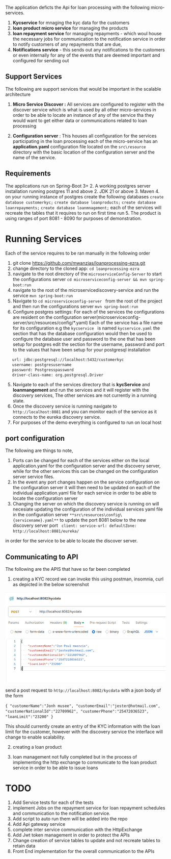 The application deficts the Api for loan processing with the following micro-services.

1. **Kycservice** for mnaging the kyc data for the customers 
2. **loan product micro service** for managing the products 
3. **loan repayment service** for managing repayments - which woul house the necessary jobs for communication to the notification service in
order to notify customers of any repayments that are due, 
4. **Notifications service** - this sends out any notifications to the customers or even internally for any of the events that 
are deemed important and configured for sending out


## Support Services

The following are support services that would be important in the scalable architecture 
1. **Micro Service Discover :** All services are configured to register with the discover service which is 
what is used by all other micro-services in order to be able to locate an instance of any of the service tha they would want to get either data or communications related to loan processing 

2. **Configuration server** : This houses all configuration for the services participating in the loan processing
each of the micro-service has an **application.yaml** configuration file located on the `src\resource` directory with the basic location of the configuration server and the name of the service. 


## Requirements
The applications run on Spring-Boot 3+
2. A working postgres server installation running postgres 11 and above 
2. JDK 21 or above
3.  Maven
4. on your running instance of postgres create the following databases
`create database customerkyc;`
`create database loanproducts;` 
`create database loanrepayments;` 
`create database loanmnagement;`
each of the services will recreate the tables that it requires to run on first time run
5. The product is using ranges of port 8081 - 8090 for purposes of demonstration.

# Running Services

Each of the service requires to be ran manually in the following order 

1. git clone  https://github.com/mwanzias/loanprocessing-ezra.git
2. change directory to the cloned app: `cd loanprocessing-ezra`
2. navigate to the root directory of the ``microserviceConfig-Server`` to start the configurations server `cd microserviceconfig-server && mvn spring-boot:run`  
2. navigate to the root of the microservicediscovery-service and run the service ``mvn spring-boot:run``
3. Navigate to ``cd microserviceconfig-server `` from the root of the project and then run the configurations server ``mvn spring-boot:run``
4. Configure postgres settings:
   For each of the services the configurations are resident on the configuration server(microserviceconfig-server/src/resources/config/*.yaml)
   Each of the service has a file name for its configuration e.g the ```kycservice ``` is named ``kycservice.yaml`` the section that has the database configuration would then be used to configure the database user and password to the one that has been setup for postgres
        edit the section for the username, password and port to the  values that have been setup for your postgresql installation
````   datasource:
   url: jdbc:postgresql://localhost:5432/customerkyc
   username: postgresusername
   password: Postgresspassword
   driver-class-name: org.postgresql.Driver
````
5. Navigate to each of the services directory that is **kycService** and **loanmangement** and run the services and it will register with the discovery services, The other services are  not currently in a running state.
6. Once the discovery service is running navigate to ```http://localhost:8081```   and you can monitor each of the service as it connects to the eureka discovery service.
7. For purposes of the demo everything is configured to run on local host

## port configuration 
The following are things to note, 

1. Ports can be changed for each of the services either on the local application.yaml for the configuration server and the discovery server, while for the other services this can be changed on the configuration server service files.
2. In the event any port changes happen on the service configuration on the configuration server it will then need to be updated on each of the individual application.yaml file for each service in order to be able to locate the configuration server
2. Changing the server on which the discovery service is running on will necesiate updating the configuration of the individual services yaml file
in the configuration server ``**src\resources\config\{servicename}.yaml**``  to update  the port 8081 below to the new discovery server port
``  client:
    service-url:
      defaultZone: http://localhost:8081/eureka/ ``

in order for the service to be able to locate the discover server.

## Communicating to API
The following are the APIS that have so far been completed 
1. creating a KYC record we can invoke this using postman, insomnia, curl as depicted in the below screenshot 
 
![img.png](img.png)

send a post request to ```http://localhost:8082/kycdata``` with a json body of the form 

``{
    "customerName":"Jonh musee",
    "customerEmail":"jester@hotmail.com",
    "customerNationalId":"22709962",
    "customerPhone":"25472036523",
    "loanLimit":"23200"
}``

This should currently create an entry of the KYC information with the loan limit for the customer, however with the discovery service the interface will change to enable scalability.

2. creating a loan product

4. loan management not fully completed but in the process of implementing the http exchange to communicate to the loan product service in order to be able to issue loans

# TODO
1. Add Service tests for each of the tests
2. implement Jobs on the repayment service for loan repayment schedules and communication to the notification service.
2. Add script to auto run them will be added into the repo
2. Add Api gateway service 
3. complete inter service communication with the HttpExchange 
4. Add Jwt token management in order to protect the APIs
5. Change creation of service tables to update and not recreate tables to retain data 
6. Front End implementation for the overall communication to the APIs
